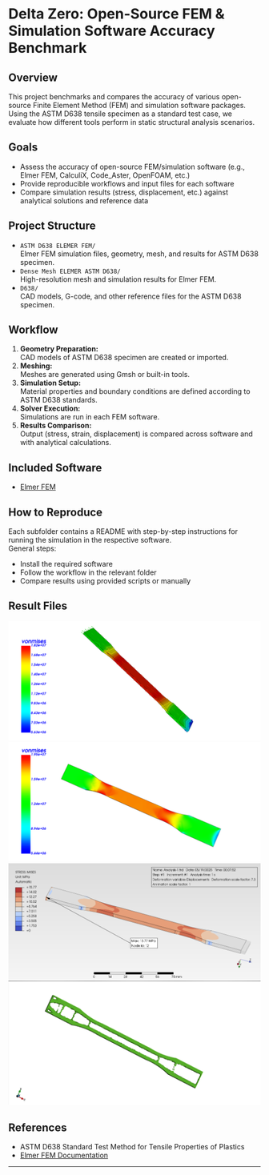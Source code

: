 # Delta Zero: Open-Source FEM & Simulation Software Accuracy Benchmark

## Overview

This project benchmarks and compares the accuracy of various open-source Finite Element Method (FEM) and simulation software packages. Using the ASTM D638 tensile specimen as a standard test case, we evaluate how different tools perform in static structural analysis scenarios.

## Goals

- Assess the accuracy of open-source FEM/simulation software (e.g., Elmer FEM, CalculiX, Code_Aster, OpenFOAM, etc.)
- Provide reproducible workflows and input files for each software
- Compare simulation results (stress, displacement, etc.) against analytical solutions and reference data

## Project Structure

- `ASTM D638 ELEMER FEM/`  
  Elmer FEM simulation files, geometry, mesh, and results for ASTM D638 specimen.
- `Dense Mesh ELEMER ASTM D638/`  
  High-resolution mesh and simulation results for Elmer FEM.
- `D638/`  
  CAD models, G-code, and other reference files for the ASTM D638 specimen.

## Workflow

1. **Geometry Preparation:**  
   CAD models of ASTM D638 specimen are created or imported.
2. **Meshing:**  
   Meshes are generated using Gmsh or built-in tools.
3. **Simulation Setup:**  
   Material properties and boundary conditions are defined according to ASTM D638 standards.
4. **Solver Execution:**  
   Simulations are run in each FEM software.
5. **Results Comparison:**  
   Output (stress, strain, displacement) is compared across software and with analytical calculations.

## Included Software

- [Elmer FEM](https://www.elmerfem.org/)

## How to Reproduce

Each subfolder contains a README with step-by-step instructions for running the simulation in the respective software.  
General steps:
- Install the required software
- Follow the workflow in the relevant folder
- Compare results using provided scripts or manually

## Result Files
![Simulation file](./ASTM%20D638%20ELEMER%20FEM/ASTM%20D638%20Stress%20Color%20Plot.png)
![Simulation file](./Dense%20Mesh%20ELEMER%20ASTM%20D638/Dense%20mess%20von%20mises.png)
![Simulation file](./PreProMax%20Simulation%20ASTM%20D638/20_VON%20MISES.png)
![Simulation file](./Topology%20Optimization%20Z88Arion/topo-optimised.png)
## References

- ASTM D638 Standard Test Method for Tensile Properties of Plastics
- [Elmer FEM Documentation](https://www.elmerfem.org/blog/documentation/)

---
